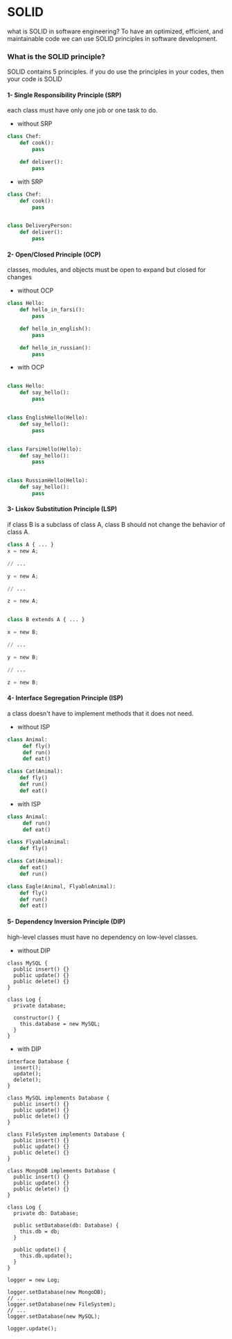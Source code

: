 # SOLID
what is SOLID in software engineering? To have an optimized, efficient, and maintainable code we can use SOLID principles in software development.

### What is the SOLID principle?
SOLID contains 5 principles. if you do use the principles in your codes, then your code is SOLID


#### 1- Single Responsibility Principle (SRP)
each class must have only one job or one task to do.

* without SRP
```python
class Chef:
	def cook():
		pass

	def deliver():
		pass
```

* with SRP
```python
class Chef:
	def cook():
		pass


class DeliveryPerson:
	def deliver():
		pass

```

#### 2- Open/Closed Principle (OCP)
classes, modules, and objects must be open to expand but closed for changes

* without OCP
```python
class Hello:
	def hello_in_farsi():
		pass

	def hello_in_english():
		pass

	def hello_in_russian():
		pass
```

* with OCP
```python

class Hello:
	def say_hello():
		pass


class EnglishHello(Hello):
	def say_hello():
		pass


class FarsiHello(Hello):
	def say_hello():
		pass


class RussianHello(Hello):
	def say_hello():
		pass 

```

#### 3- Liskov Substitution Principle (LSP)
if class B is a subclass of class A, class B should not change the behavior of class A.


```python
class A { ... }
x = new A;

// ...

y = new A;

// ...

z = new A;


class B extends A { ... }

x = new B;

// ...

y = new B;

// ...

z = new B;

```



#### 4- Interface Segregation Principle (ISP)
a class doesn't have to implement methods that it does not need.

* without ISP
```python
class Animal:
     def fly()
     def run()
     def eat()

class Cat(Animal):
    def fly()
    def run()
    def eat()

```

* with ISP
```python
class Animal:
     def run()
     def eat()

class FlyableAnimal:
    def fly()

class Cat(Animal):
    def eat()
    def run()

class Eagle(Animal, FlyableAnimal):
    def fly()
    def run()
    def eat()
```

#### 5- Dependency Inversion Principle (DIP)
high-level classes must have no dependency on low-level classes.

* without DIP
```
class MySQL {
  public insert() {}
  public update() {}
  public delete() {}
}
  
class Log {
  private database;
  
  constructor() {
    this.database = new MySQL;
  }
}
```

* with DIP
```
interface Database {
  insert();
  update();
  delete();
}

class MySQL implements Database {
  public insert() {}
  public update() {}
  public delete() {}
}
  
class FileSystem implements Database {
  public insert() {}
  public update() {}
  public delete() {}
}
  
class MongoDB implements Database {
  public insert() {}
  public update() {}
  public delete() {}
}

class Log {
  private db: Database;
  
  public setDatabase(db: Database) {
    this.db = db;
  }
  
  public update() {
    this.db.update();
  }
}

logger = new Log;

logger.setDatabase(new MongoDB);
// ...
logger.setDatabase(new FileSystem);
// ...
logger.setDatabase(new MySQL);

logger.update();
```


